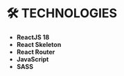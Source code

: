 # 🛠 TECHNOLOGIES

- **ReactJS 18**
- **React Skeleton**
- **React Router**
- **JavaScript**
- **SASS**
